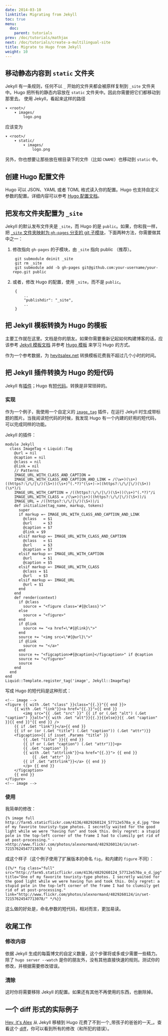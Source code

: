 ```yaml
---
date: 2014-03-10
linktitle: Migrating from Jekyll
toc: true
menu:
  doc:
    parent: tutorials
prev: /doc/tutorials/mathjax
next: /doc/tutorials/create-a-multilingual-site
title: Migrate to Hugo from Jekyll
weight: 10
---
```


## 移动静态内容到 `static` 文件夹
Jekyll 有一条规则，任何不以 `_` 开始的文件夹都会被原样复制到 `_site` 文件夹中。Hugo 把所有的静态内容放在 `static` 文件夹中。因此你需要把它们都移动到那里去。
使用 Jekyll，看起来这样的路径

    ▾ <root>/
        ▾ images/
            logo.png

应该变为

    ▾ <root>/
        ▾ static/
            ▾ images/
                logo.png

另外，你也想要让那些放在根目录下的文件（比如 `CNAME`）也移动到 `static` 中。

## 创建 Hugo 配置文件
Hugo 可以 JSON、YAML 或者 TOML 格式读入你的配置。Hugo 也支持自定义参数的配置。详细内容可以参考 [Hugo 配置文档](/doc/overview/configuration/)。

## 把发布文件夹配置为 `_site`
Jekyll 的默认发布文件夹是 `_site`，而 Hugo 的是 `public`。如果，你和我一样，把 [`_site` 文件夹映射为 `gh-pages` 分支的 git 子模块](http://blog.blindgaenger.net/generate_github_pages_in_a_submodule.html)，下面两种方法，你需要做其中之一：

1. 修改指向 `gh-pages` 的子模块，由 `_site` 指向 public （推荐）。

        git submodule deinit _site
        git rm _site
        git submodule add -b gh-pages git@github.com:your-username/your-repo.git public

2. 或者，修改 Hugo 的配置，使用 `_site`，而不是 `public`。

        {
            ..
            "publishdir": "_site",
            ..
        }

## 把 Jekyll 模板转换为 Hugo 的模板
主要工作就在这里。文档是你的朋友。如果你需要重新记起如何构建博客的话，应该参考 [Jekyll 模板文档](http://jekyllrb.com/docs/templates/) 并参考 [Hugo 模板](/doc/layout/templates/) 来学习 Hugo 的方式。

作为一个参考数据，为 [heyitsalex.net](http://heyitsalex.net/) 转换模板花费我不超过几个小时的时间。

## 把 Jekyll 插件转换为 Hugo 的短代码 
Jekyll 有[插件](http://jekyllrb.com/docs/plugins/)；Hugo 有[短代码](/doc/shortcodes/)。转换是非常琐碎的。

### 实现
作为一个例子，我使用一个自定义的 [`image_tag`](https://github.com/alexandre-normand/alexandre-normand/blob/74bb12036a71334fdb7dba84e073382fc06908ec/_plugins/image_tag.rb) 插件，在运行 Jekyll 时生成带标题的图片。当我阅读短代码的时候，我发现 Hugo 有一个内建的好用的短代码，可以完成同样的功能。

Jekyll 的插件：

    module Jekyll
      class ImageTag < Liquid::Tag
        @url = nil
        @caption = nil
        @class = nil
        @link = nil
        // Patterns
        IMAGE_URL_WITH_CLASS_AND_CAPTION =
        IMAGE_URL_WITH_CLASS_AND_CAPTION_AND_LINK = /(\w+)(\s+)((https?:\/\/|\/)(\S+))(\s+)"(.*?)"(\s+)->((https?:\/\/|\/)(\S+))(\s*)/i
        IMAGE_URL_WITH_CAPTION = /((https?:\/\/|\/)(\S+))(\s+)"(.*?)"/i
        IMAGE_URL_WITH_CLASS = /(\w+)(\s+)((https?:\/\/|\/)(\S+))/i
        IMAGE_URL = /((https?:\/\/|\/)(\S+))/i
        def initialize(tag_name, markup, tokens)
          super
          if markup =~ IMAGE_URL_WITH_CLASS_AND_CAPTION_AND_LINK
            @class   = $1
            @url     = $3
            @caption = $7
            @link = $9
          elsif markup =~ IMAGE_URL_WITH_CLASS_AND_CAPTION
            @class   = $1
            @url     = $3
            @caption = $7
          elsif markup =~ IMAGE_URL_WITH_CAPTION
            @url     = $1
            @caption = $5
          elsif markup =~ IMAGE_URL_WITH_CLASS
            @class = $1
            @url   = $3
          elsif markup =~ IMAGE_URL
            @url = $1
          end
        end
        def render(context)
          if @class
            source = "<figure class='#{@class}'>"
          else
            source = "<figure>"
          end
          if @link
            source += "<a href=\"#{@link}\">"
          end
          source += "<img src=\"#{@url}\">"
          if @link
            source += "</a>"
          end
          source += "<figcaption>#{@caption}</figcaption>" if @caption
          source += "</figure>"
          source
        end
      end
    end
    Liquid::Template.register_tag('image', Jekyll::ImageTag)

写成 Hugo 的短代码是这种形式：

    <!-- image -->
    <figure {{ with .Get "class" }}class="{{.}}"{{ end }}>
        {{ with .Get "link"}}<a href="{{.}}">{{ end }}
            <img src="{{ .Get "src" }}" {{ if or (.Get "alt") (.Get "caption") }}alt="{{ with .Get "alt"}}{{.}}{{else}}{{ .Get "caption" }}{{ end }}"{{ end }} />
        {{ if .Get "link"}}</a>{{ end }}
        {{ if or (or (.Get "title") (.Get "caption")) (.Get "attr")}}
        <figcaption>{{ if isset .Params "title" }}
            {{ .Get "title" }}{{ end }}
            {{ if or (.Get "caption") (.Get "attr")}}<p>
            {{ .Get "caption" }}
            {{ with .Get "attrlink"}}<a href="{{.}}"> {{ end }}
                {{ .Get "attr" }}
            {{ if .Get "attrlink"}}</a> {{ end }}
            </p> {{ end }}
        </figcaption>
        {{ end }}
    </figure>
    <!-- image -->

### 使用
我简单的修改：

    {% image full http://farm5.staticflickr.com/4136/4829260124_57712e570a_o_d.jpg "One of my favorite touristy-type photos. I secretly waited for the good light while we were "having fun" and took this. Only regret: a stupid pole in the top-left corner of the frame I had to clumsily get rid of at post-processing." ->http://www.flickr.com/photos/alexnormand/4829260124/in/set-72157624547713078/ %}

成这个样子（这个例子使用了扩展版本的命名 `fig`，和内建的 `figure` 不同）：

    {{%/* fig class="full" src="http://farm5.staticflickr.com/4136/4829260124_57712e570a_o_d.jpg" title="One of my favorite touristy-type photos. I secretly waited for the good light while we were having fun and took this. Only regret: a stupid pole in the top-left corner of the frame I had to clumsily get rid of at post-processing." link="http://www.flickr.com/photos/alexnormand/4829260124/in/set-72157624547713078/" */%}}

这么做的好处是，命名参数的短代码，相对而言，更加易读。

## 收尾工作
### 修改内容
依据 Jekyll 生成的每篇博文的自定义数量，这个步骤将或多或少需要一些精力。除了 `hugo server --watch` 是你的朋友外，没有其他直接快速的规则。测试你的修改，并根据需要修改错误。

### 清除
这时你将需要移除 Jekyll 的配置。如果还有其他不再使用的东西，也删除掉。

## 一个 diff 形式的实际例子
[Hey, it's Alex](http://heyitsalex.net/) 从 Jekyll 移植到 Hugo 花费了不到一个_带孩子的爸爸的一天_。查看这个 [diff](https://github.com/alexandre-normand/alexandre-normand/compare/869d69435bd2665c3fbf5b5c78d4c22759d7613a...b7f6605b1265e83b4b81495423294208cc74d610)，你可以看到所有的修改（和所犯的错误）。

